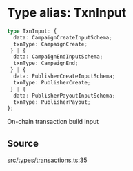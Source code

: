 # Type alias: TxnInput

```ts
type TxnInput: {
  data: CampaignCreateInputSchema;
  txnType: CampaignCreate;
 } | {
  data: CampaignEndInputSchema;
  txnType: CampaignEnd;
 } | {
  data: PublisherCreateInputSchema;
  txnType: PublisherCreate;
 } | {
  data: PublisherPayoutInputSchema;
  txnType: PublisherPayout;
};
```

On-chain transaction build input

## Source

[src/types/transactions.ts:35](https://github.com/torque-labs/torque-ts-sdk/blob/35180ea2561c531d50df4b23b7bd32172a5fdc80/src/types/transactions.ts#L35)
